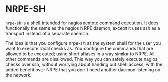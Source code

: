 # NRPE-SH

`nrpe-sh` is a shell intended for nagios remote command execution. It does
functionally the same as the nagios NRPE daemon, except it uses ssh as a
transport instead of a separate daemon.

The idea is that you configure nrpe-sh as the system shell for the user you
want to execute local checks as. You configure the commands that are allowed to
be executed; using short aliases in a way similar to NRPE. All other commands
are disallowed. This way you can safely execute nagios checks over ssh, without
worrying about handing out shell access; with the added benefit over NRPE that
you don't need another daemon listening on the network.
